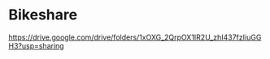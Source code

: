 # Bikeshare



https://drive.google.com/drive/folders/1xOXG_2QrpOX1IR2U_zhI437fzIiuGGH3?usp=sharing

